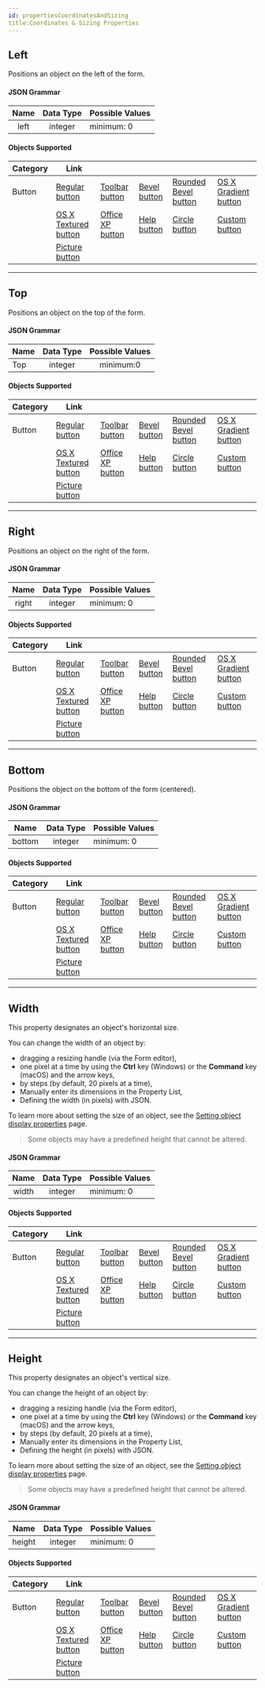 ```yaml
---
id: propertiesCoordinatesAndSizing
title:Coordinates & Sizing Properties
---
```


## Left

Positions an object on the left of the form.


#### JSON Grammar

|Name|Data Type|Possible Values|
|:---:|:---:|---|
|left|integer |minimum: 0|


#### Objects Supported

|Category|Link| | | | | 
|---|---|---|---|---|---|
|Button|[Regular button](button_overview.md#regular)|[Toolbar button](button_overview.md#toolbar)|[Bevel button](button_overview.md#bevel)|[Rounded Bevel button](button_overview.md#Rounded-bevel)|[OS X Gradient button](button_overview.md#os-x-gradient)|
||[OS X Textured button](button_overview.md#os-x-textured)|[Office XP button](button_overview.md#office-XP)|[Help button](button_overview.md#help)|[Circle button](button_overview.md#circle)|[Custom button](button_overview.md#custom)| 
||[Picture button](pictureButton_overview.md)|

<hr>

## Top

Positions an object on the top of the form.  


#### JSON Grammar

|Name|Data Type|Possible Values|
|:---|:---:|:---:|
|Top |integer |minimum:0|



#### Objects Supported

|Category|Link| | | | | 
|---|---|---|---|---|---|
|Button|[Regular button](button_overview.md#regular)|[Toolbar button](button_overview.md#toolbar)|[Bevel button](button_overview.md#bevel)|[Rounded Bevel button](button_overview.md#Rounded-bevel)|[OS X Gradient button](button_overview.md#os-x-gradient)|
||[OS X Textured button](button_overview.md#os-x-textured)|[Office XP button](button_overview.md#office-XP)|[Help button](button_overview.md#help)|[Circle button](button_overview.md#circle)|[Custom button](button_overview.md#custom)| 
||[Picture button](pictureButton_overview.md)|

<hr>

## Right

Positions an object on the right of the form.

#### JSON Grammar

|Name|Data Type|Possible Values|
|:---:|:---:|---|
|right|integer |minimum: 0|

#### Objects Supported

|Category|Link| | | | | 
|---|---|---|---|---|---|
|Button|[Regular button](button_overview.md#regular)|[Toolbar button](button_overview.md#toolbar)|[Bevel button](button_overview.md#bevel)|[Rounded Bevel button](button_overview.md#Rounded-bevel)|[OS X Gradient button](button_overview.md#os-x-gradient)|
||[OS X Textured button](button_overview.md#os-x-textured)|[Office XP button](button_overview.md#office-XP)|[Help button](button_overview.md#help)|[Circle button](button_overview.md#circle)|[Custom button](button_overview.md#custom)| 
||[Picture button](pictureButton_overview.md)|

<hr>

## Bottom

Positions the object on the bottom of the form (centered). 

#### JSON Grammar

|Name|Data Type|Possible Values|
|---|:---:|---|
|bottom|integer | minimum: 0|


#### Objects Supported

|Category|Link| | | | | 
|---|---|---|---|---|---|
|Button|[Regular button](button_overview.md#regular)|[Toolbar button](button_overview.md#toolbar)|[Bevel button](button_overview.md#bevel)|[Rounded Bevel button](button_overview.md#Rounded-bevel)|[OS X Gradient button](button_overview.md#os-x-gradient)|
||[OS X Textured button](button_overview.md#os-x-textured)|[Office XP button](button_overview.md#office-XP)|[Help button](button_overview.md#help)|[Circle button](button_overview.md#circle)|[Custom button](button_overview.md#custom)| 
||[Picture button](pictureButton_overview.md)|

<hr>

## Width

This property designates an object's horizontal size.

You can change the width of an object by:

* dragging a resizing handle (via the Form editor),
* one pixel at a time by using the **Ctrl** key (Windows) or the **Command** key (macOS) and the arrow keys,
* by steps (by default, 20 pixels at a time),
* Manually enter its dimensions in the Property List,
* Defining the width (in pixels) with JSON.


To learn more about setting the size of an object, see the [Setting object display properties](https://doc.4d.com/4Dv17R5/4D/17-R5/Setting-object-display-properties.300-4163736.en.html) page.

>Some objects may have a predefined height that cannot be altered.


#### JSON Grammar

|Name|Data Type|Possible Values|
|:---:|:---:|---|
|width|integer |minimum: 0|


#### Objects Supported

|Category|Link| | | | | 
|---|---|---|---|---|---|
|Button|[Regular button](button_overview.md#regular)|[Toolbar button](button_overview.md#toolbar)|[Bevel button](button_overview.md#bevel)|[Rounded Bevel button](button_overview.md#Rounded-bevel)|[OS X Gradient button](button_overview.md#os-x-gradient)|
||[OS X Textured button](button_overview.md#os-x-textured)|[Office XP button](button_overview.md#office-XP)|[Help button](button_overview.md#help)|[Circle button](button_overview.md#circle)|[Custom button](button_overview.md#custom)| 
||[Picture button](pictureButton_overview.md)|

<hr>


## Height

This property designates an object's vertical size.

You can change the height of an object by:

* dragging a resizing handle (via the Form editor),
* one pixel at a time by using the **Ctrl** key (Windows) or the **Command** key (macOS) and the arrow keys,
* by steps (by default, 20 pixels at a time),
* Manually enter its dimensions in the Property List,
* Defining the height (in pixels) with JSON.

To learn more about setting the size of an object, see the [Setting object display properties](https://doc.4d.com/4Dv17R5/4D/17-R5/Setting-object-display-properties.300-4163736.en.html) page.

>Some objects may have a predefined height that cannot be altered.


#### JSON Grammar

|Name|Data Type|Possible Values|
|:---:|:---:|---|
|height|integer |minimum: 0|


#### Objects Supported

|Category|Link| | | | | 
|---|---|---|---|---|---|
|Button|[Regular button](button_overview.md#regular)|[Toolbar button](button_overview.md#toolbar)|[Bevel button](button_overview.md#bevel)|[Rounded Bevel button](button_overview.md#Rounded-bevel)|[OS X Gradient button](../Buttons/button_overview.md#os-x-gradient)|
||[OS X Textured button](button_overview.md#os-x-textured)|[Office XP button](button_overview.md#office-XP)|[Help button](button_overview.md#help)|[Circle button](button_overview.md#circle)|[Custom button](button_overview.md#custom)| 
||[Picture button](pictureButton_overview.md)|


